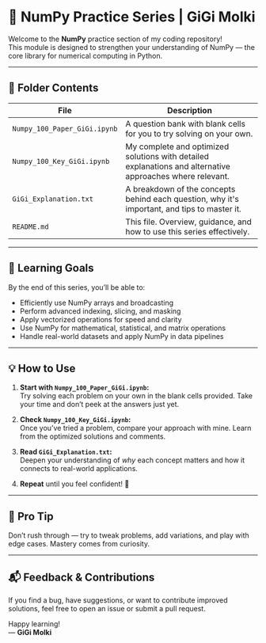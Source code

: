 # 🧮 NumPy Practice Series | GiGi Molki

Welcome to the **NumPy** practice section of my coding repository!  
This module is designed to strengthen your understanding of NumPy — the core library for numerical computing in Python.

---

## 📂 Folder Contents

| File | Description |
|------|-------------|
| `Numpy_100_Paper_GiGi.ipynb` | A question bank with blank cells for you to try solving on your own. |
| `Numpy_100_Key_GiGi.ipynb` | My complete and optimized solutions with detailed explanations and alternative approaches where relevant. |
| `GiGi_Explanation.txt` | A breakdown of the concepts behind each question, why it's important, and tips to master it. |
| `README.md` | This file. Overview, guidance, and how to use this series effectively. |

---

## 🎯 Learning Goals

By the end of this series, you’ll be able to:

- Efficiently use NumPy arrays and broadcasting
- Perform advanced indexing, slicing, and masking
- Apply vectorized operations for speed and clarity
- Use NumPy for mathematical, statistical, and matrix operations
- Handle real-world datasets and apply NumPy in data pipelines

---

## 💡 How to Use

1. **Start with `Numpy_100_Paper_GiGi.ipynb`:**  
   Try solving each problem on your own in the blank cells provided. Take your time and don’t peek at the answers just yet.

2. **Check `Numpy_100_Key_GiGi.ipynb`:**  
   Once you’ve tried a problem, compare your approach with mine. Learn from the optimized solutions and comments.

3. **Read `GiGi_Explanation.txt`:**  
   Deepen your understanding of *why* each concept matters and how it connects to real-world applications.

4. **Repeat** until you feel confident! 💪

---

## 🧠 Pro Tip

Don’t rush through — try to tweak problems, add variations, and play with edge cases. Mastery comes from curiosity.

---

## 📬 Feedback & Contributions

If you find a bug, have suggestions, or want to contribute improved solutions, feel free to open an issue or submit a pull request.

Happy learning!  
— **GiGi Molki**